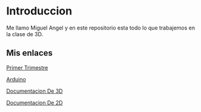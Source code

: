 # Introduccion 

Me llamo Miguel Angel y en este repositorio esta todo lo que trabajemos en la clase de 3D.

## Mis enlaces

[Primer Trimestre](https://github.com/miguelamgel1107/1er-trimestre-)

[Arduino](https://github.com/miguelamgel1107/Arduino)

[Documentacion De 3D](https://github.com/miguelamgel1107/Clase-3D/blob/main/documentacion.md)


[Documentacion De 2D](https://github.com/miguelamgel1107/Clase-3D/blob/main/Documentacion2D.md)
